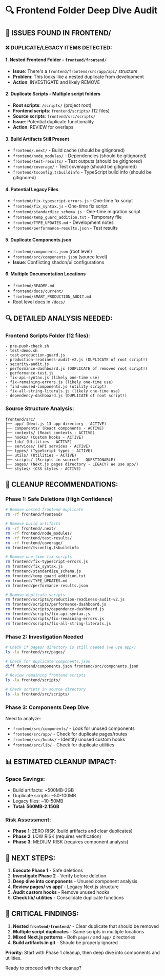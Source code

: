 # 🔍 Frontend Folder Deep Dive Audit

## 🚨 ISSUES FOUND IN FRONTEND/

### ❌ DUPLICATE/LEGACY ITEMS DETECTED:

#### 1. **Nested Frontend Folder** - `frontend/frontend/` 
- **Issue**: There's a `frontend/frontend/src/app/api/` structure
- **Problem**: This looks like a nested duplicate from development
- **Action**: INVESTIGATE and likely REMOVE

#### 2. **Duplicate Scripts** - Multiple script folders
- **Root scripts**: `/scripts/` (project root)
- **Frontend scripts**: `frontend/scripts/` (12 files)
- **Source scripts**: `frontend/src/scripts/` 
- **Issue**: Potential duplicate functionality
- **Action**: REVIEW for overlaps

#### 3. **Build Artifacts Still Present**
- `frontend/.next/` - Build cache (should be gitignored)
- `frontend/node_modules/` - Dependencies (should be gitignored)
- `frontend/test-results/` - Test outputs (should be gitignored)
- `frontend/coverage/` - Test coverage (should be gitignored)
- `frontend/tsconfig.tsbuildinfo` - TypeScript build info (should be gitignored)

#### 4. **Potential Legacy Files**
- `frontend/fix-typescript-errors.js` - One-time fix script
- `frontend/fix_syntax.js` - One-time fix script  
- `frontend/standardize_schema.js` - One-time migration script
- `frontend/temp_guard_addition.txt` - Temporary file
- `frontend/TYPE_UPDATES.md` - Development notes
- `frontend/performance-results.json` - Test results

#### 5. **Duplicate Components.json**
- `frontend/components.json` (root level)
- `frontend/src/components.json` (source level)
- **Issue**: Conflicting shadcn/ui configurations

#### 6. **Multiple Documentation Locations**
- `frontend/README.md`
- `frontend/docs/current/`
- `frontend/SMART_PRODUCTION_AUDIT.md`
- Root level docs in `/docs/`

## 🔍 DETAILED ANALYSIS NEEDED:

### Frontend Scripts Folder (12 files):
```
- pre-push-check.sh
- test-demo.sh  
- test-production-guard.js
- production-readiness-audit-v2.js (DUPLICATE of root script!)
- security-audit.js
- performance-dashboard.js (DUPLICATE of removed root script!)
- performance-test.js
- fix-api-syntax.js (likely one-time use)
- fix-remaining-errors.js (likely one-time use)
- find-unused-components.js (utility script)
- fix-all-string-literals.js (likely one-time use)
- dependency-dashboard.js (DUPLICATE of root script!)
```

### Source Structure Analysis:
```
frontend/src/
├── app/ (Next.js 13 app directory - ACTIVE)
├── components/ (React components - ACTIVE)
├── contexts/ (React contexts - ACTIVE)  
├── hooks/ (Custom hooks - ACTIVE)
├── lib/ (Utilities - ACTIVE)
├── services/ (API services - ACTIVE)
├── types/ (TypeScript types - ACTIVE)
├── utils/ (Utilities - ACTIVE)
├── scripts/ (Scripts in source? - QUESTIONABLE)
├── pages/ (Next.js pages directory - LEGACY? We use app/)
└── styles/ (CSS styles - ACTIVE)
```

## 🧹 CLEANUP RECOMMENDATIONS:

### Phase 1: Safe Deletions (High Confidence)
```bash
# Remove nested frontend duplicate
rm -rf frontend/frontend/

# Remove build artifacts  
rm -rf frontend/.next/
rm -rf frontend/node_modules/
rm -rf frontend/test-results/
rm -rf frontend/coverage/
rm frontend/tsconfig.tsbuildinfo

# Remove one-time fix scripts
rm frontend/fix-typescript-errors.js
rm frontend/fix_syntax.js
rm frontend/standardize_schema.js
rm frontend/temp_guard_addition.txt
rm frontend/TYPE_UPDATES.md
rm frontend/performance-results.json

# Remove duplicate scripts
rm frontend/scripts/production-readiness-audit-v2.js
rm frontend/scripts/performance-dashboard.js  
rm frontend/scripts/dependency-dashboard.js
rm frontend/scripts/fix-api-syntax.js
rm frontend/scripts/fix-remaining-errors.js
rm frontend/scripts/fix-all-string-literals.js
```

### Phase 2: Investigation Needed
```bash
# Check if pages/ directory is still needed (we use app/)
ls -la frontend/src/pages/

# Check for duplicate components.json
diff frontend/components.json frontend/src/components.json

# Review remaining frontend scripts
ls -la frontend/scripts/

# Check scripts in source directory
ls -la frontend/src/scripts/
```

### Phase 3: Components Deep Dive
Need to analyze:
- `frontend/src/components/` - Look for unused components
- `frontend/src/app/` - Check for duplicate pages/routes
- `frontend/src/hooks/` - Identify unused custom hooks
- `frontend/src/lib/` - Check for duplicate utilities

## 📊 ESTIMATED CLEANUP IMPACT:

### Space Savings:
- Build artifacts: ~500MB-2GB
- Duplicate scripts: ~50-100MB
- Legacy files: ~10-50MB
- **Total: 560MB-2.15GB**

### Risk Assessment:
- **Phase 1**: ZERO RISK (build artifacts and clear duplicates)
- **Phase 2**: LOW RISK (requires verification)
- **Phase 3**: MEDIUM RISK (requires component analysis)

## 🎯 NEXT STEPS:

1. **Execute Phase 1** - Safe deletions
2. **Investigate Phase 2** - Verify before deletion
3. **Deep dive into components** - Unused component analysis
4. **Review pages/ vs app/** - Legacy Next.js structure
5. **Audit custom hooks** - Remove unused hooks
6. **Check lib/ utilities** - Consolidate duplicate functions

## 🚨 CRITICAL FINDINGS:

1. **Nested `frontend/frontend/`** - Clear duplicate that should be removed
2. **Multiple script duplicates** - Same scripts in multiple locations
3. **Mixed Next.js patterns** - Both `pages/` and `app/` directories
4. **Build artifacts in git** - Should be properly ignored

**Priority**: Start with Phase 1 cleanup, then deep dive into components and utilities.

Ready to proceed with the cleanup? 